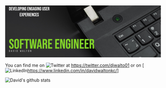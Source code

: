 ![Header](https://raw.githubusercontent.com/djwalto/djwalto/master/DavidBanner.png)

You can find me on ![Twitter](http://i.imgur.com/wWzX9uB.png) at https://twitter.com/djwalto01 or on [![LinkedIn](https://raw.githubusercontent.com/MartinHeinz/MartinHeinz/master/linkedin-3-16.png)https://www.linkedin.com/in/davidwaltonkc/]


![David's github stats](https://github-readme-stats.vercel.app/api?username=djwalto&theme=dark&show_icons=true) 

[material-palenight_repo]: https://github-readme-stats.vercel.app/api/pin/?username=anuraghazra&repo=github-readme-stats&cache_seconds=86400&theme=material-palenight

[default_repo]: https://github-readme-stats.vercel.app/api/pin/?username=anuraghazra&repo=CheckUP&cache_seconds=86400&theme=default
<!--
**djwalto/djwalto** is a ✨ _special_ ✨ repository because its `README.md` (this file) appears on your GitHub profile.

Here are some ideas to get you started:

- 🔭 I’m currently working on ...
- 🌱 I’m currently learning ...
- 👯 I’m looking to collaborate on ...
- 🤔 I’m looking for help with ...
- 💬 Ask me about ...
- 📫 How to reach me: ...
- 😄 Pronouns: ...
- ⚡ Fun fact: ...
-->
